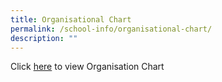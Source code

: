 ```yaml
---
title: Organisational Chart
permalink: /school-info/organisational-chart/
description: ""
---
```

Click [here](/files/NV%20Org%20Chart%202022.pdf) to view Organisation Chart